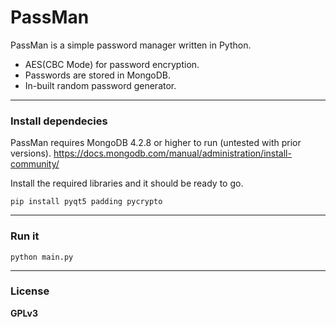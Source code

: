 # PassMan

PassMan is a simple password manager written in Python.

  - AES(CBC Mode) for password encryption.
  - Passwords are stored in MongoDB.
  - In-built random password generator.

---
### Install dependecies

PassMan requires MongoDB 4.2.8 or higher to run (untested with prior versions).
https://docs.mongodb.com/manual/administration/install-community/

Install the required libraries and it should be ready to go.

```
pip install pyqt5 padding pycrypto
```

---
### Run it
```
python main.py
```

---
### License
**GPLv3**

